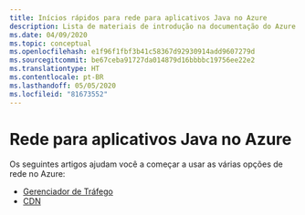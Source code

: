 ```yaml
---
title: Inícios rápidos para rede para aplicativos Java no Azure
description: Lista de materiais de introdução na documentação do Azure para rede para aplicativos Java.
ms.date: 04/09/2020
ms.topic: conceptual
ms.openlocfilehash: e1f96f1fbf3b41c58367d92930914add9607279d
ms.sourcegitcommit: be67ceba91727da014879d16bbbbc19756ee22e2
ms.translationtype: HT
ms.contentlocale: pt-BR
ms.lasthandoff: 05/05/2020
ms.locfileid: "81673552"
---
```

# <a name="networking-for-java-apps-on-azure"></a>Rede para aplicativos Java no Azure

Os seguintes artigos ajudam você a começar a usar as várias opções de rede no Azure:

- [Gerenciador de Tráfego](/azure/traffic-manager/quickstart-create-traffic-manager-profile-cli)
- [CDN](/azure/cdn/cdn-create-new-endpoint)
